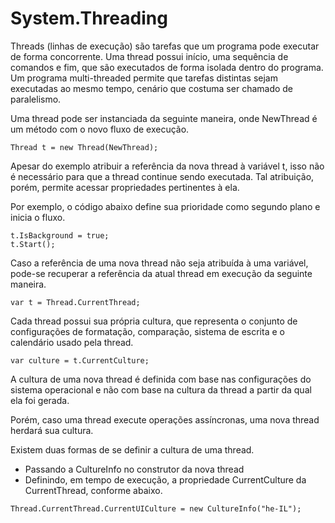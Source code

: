 # System.Threading

Threads (linhas de execução) são tarefas que um programa pode executar de forma concorrente. Uma thread possui início, uma sequência de comandos e fim, que são executados de forma isolada dentro do programa. Um programa multi-threaded permite que tarefas distintas sejam executadas ao mesmo tempo, cenário que costuma ser chamado de paralelismo. 

Uma thread pode ser instanciada da seguinte maneira, onde NewThread é um método com o novo fluxo de execução.

    Thread t = new Thread(NewThread);

Apesar do exemplo atribuir a referência da nova thread à variável t, isso não é necessário para que a thread continue sendo executada. Tal atribuição, porém, permite acessar propriedades pertinentes à ela.

Por exemplo, o código abaixo define sua prioridade como segundo plano e inicia o fluxo.

    t.IsBackground = true;
    t.Start();
Caso a referência de uma nova thread não seja atribuída à uma variável, pode-se recuperar a referência da atual thread em execução da seguinte maneira.

    var t = Thread.CurrentThread;

Cada thread possui sua própria cultura, que representa o conjunto de configurações de formatação, comparação, sistema de escrita e o calendário usado pela thread.

    var culture = t.CurrentCulture;

A cultura de uma nova thread é definida com base nas configurações do sistema operacional e não com base na cultura da thread a partir da qual ela foi gerada.

Porém, caso uma thread execute operações assíncronas, uma nova thread herdará sua cultura.

Existem duas formas de se definir a cultura de uma thread. 

 - Passando a CultureInfo no construtor da nova thread
 - Definindo, em tempo de execução, a propriedade CurrentCulture da CurrentThread, conforme abaixo.

```
Thread.CurrentThread.CurrentUICulture = new CultureInfo("he-IL");
```
